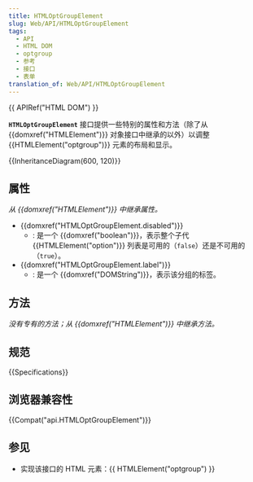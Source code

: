 ```yaml
---
title: HTMLOptGroupElement
slug: Web/API/HTMLOptGroupElement
tags:
  - API
  - HTML DOM
  - optgroup
  - 参考
  - 接口
  - 表单
translation_of: Web/API/HTMLOptGroupElement
---
```

{{ APIRef("HTML DOM") }}

**`HTMLOptGroupElement`** 接口提供一些特别的属性和方法（除了从 {{domxref("HTMLElement")}} 对象接口中继承的以外）以调整 {{HTMLElement("optgroup")}} 元素的布局和显示。

{{InheritanceDiagram(600, 120)}}

## 属性

_从 {{domxref("HTMLElement")}} 中继承属性。_

- {{domxref("HTMLOptGroupElement.disabled")}}
  - : 是一个 {{domxref("boolean")}}，表示整个子代 {{HTMLElement("option")}} 列表是可用的（`false`）还是不可用的（`true`）。
- {{domxref("HTMLOptGroupElement.label")}}
  - : 是一个 {{domxref("DOMString")}}，表示该分组的标签。

## 方法

_没有专有的方法；从 {{domxref("HTMLElement")}} 中继承方法。_

## 规范

{{Specifications}}

## 浏览器兼容性

{{Compat("api.HTMLOptGroupElement")}}

## 参见

- 实现该接口的 HTML 元素：{{ HTMLElement("optgroup") }}
